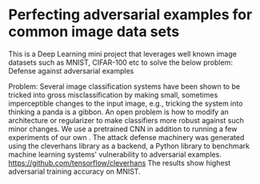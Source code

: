 # Perfecting adversarial examples for common image data sets

This is a Deep Learning mini project that leverages well known image datasets such as MNIST, CIFAR-100 etc  to solve the below problem:
Defense against adversarial examples

  Problem: Several image classification systems have been shown to be tricked into gross misclassification by making small, sometimes imperceptible changes to the input image, e.g., tricking the system into thinking a panda is a gibbon. An open problem is how to modify an architecture or regularizer to make classifiers more robust against such minor changes. We use a pretrained CNN in addition to running a few experiments of our own . The attack defense machinery was generated using the cleverhans library as a backend, a Python library to benchmark machine learning systems' vulnerability to adversarial examples. 
  https://github.com/tensorflow/cleverhans
  The results show highest adversarial training accuracy on MNIST.
  
    
